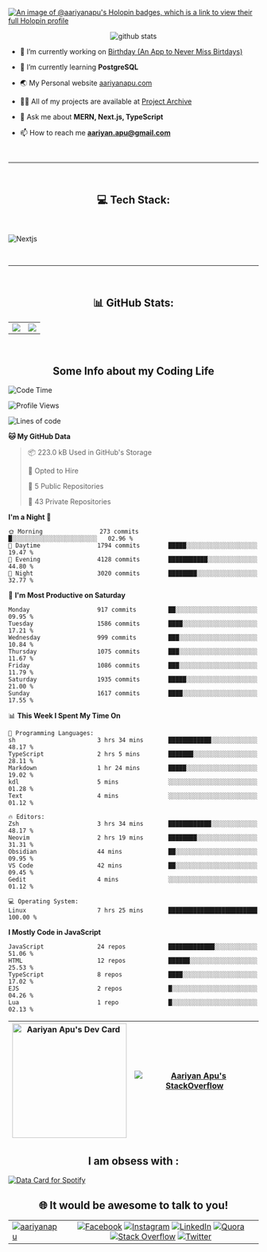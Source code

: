 [![An image of @aariyanapu's Holopin badges, which is a link to view their full Holopin profile](https://holopin.me/aariyanapu)](https://holopin.io/@aariyanapu)

<p align="center"> <img src="https://github-widgetbox.vercel.app/api/profile?username=aariyanapu&data=followers,repositories,stars,commits&theme=nautilus"  alt="github stats" /> </p>

- 🔭 I’m currently working on [Birthday (An App to Never Miss Birtdays)](https://allbirthday.vercel.app/)

- 🌱 I’m currently learning **PostgreSQL**

- 🌏 My Personal website [aariyanapu.com](https://aariyanapu.com/)

- 👨‍💻 All of my projects are available at [Project Archive](https://www.aariyanapu.com/archive)

- 💬 Ask me about **MERN, Next.js, TypeScript**

- 📫 How to reach me **aariyan.apu@gmail.com**

</br>

---

</br>
<h2 align="center"> 💻 Tech Stack: </h2>
</br>

<p align='center'>

<img src="https://skillicons.dev/icons?i=nextjs,vite,react,redux,tailwind,materialui,sass,bootstrap,ts,js,express,nodejs,mongodb,postgres,prisma,redis,html,css,jquery,md,linux,git,docker,github,babel,bash,neovim,vim,ps,postman"
 alt="Nextjs" />

</p>

</br>

---

</br>
<h2 align="center"> 📊 GitHub Stats: </h2>

|                                                                                                                                                            |                                                                                                                   |
| ---------------------------------------------------------------------------------------------------------------------------------------------------------- | :---------------------------------------------------------------------------------------------------------------: |
| ![](https://github-readme-stats.vercel.app/api?username=aariyanapu&theme=material-palenight&hide_border=false&include_all_commits=true&count_private=true) | ![](https://github-readme-streak-stats.herokuapp.com/?user=aariyanapu&theme=material-palenight&hide_border=false) |

<br/>
<h2 align="center"> Some Info about my Coding Life </h2>

<!--START_SECTION:waka-->
![Code Time](http://img.shields.io/badge/Code%20Time-1%2C831%20hrs%202%20mins-blue)

![Profile Views](http://img.shields.io/badge/Profile%20Views-0-blue)

![Lines of code](https://img.shields.io/badge/From%20Hello%20World%20I%27ve%20Written-1.7%20million%20lines%20of%20code-blue)

**🐱 My GitHub Data** 

> 📦 223.0 kB Used in GitHub's Storage 
 > 
> 💼 Opted to Hire
 > 
> 📜 5 Public Repositories 
 > 
> 🔑 43 Private Repositories 
 > 
**I'm a Night 🦉** 

```text
🌞 Morning                273 commits         █░░░░░░░░░░░░░░░░░░░░░░░░   02.96 % 
🌆 Daytime                1794 commits        █████░░░░░░░░░░░░░░░░░░░░   19.47 % 
🌃 Evening                4128 commits        ███████████░░░░░░░░░░░░░░   44.80 % 
🌙 Night                  3020 commits        ████████░░░░░░░░░░░░░░░░░   32.77 % 
```
📅 **I'm Most Productive on Saturday** 

```text
Monday                   917 commits         ██░░░░░░░░░░░░░░░░░░░░░░░   09.95 % 
Tuesday                  1586 commits        ████░░░░░░░░░░░░░░░░░░░░░   17.21 % 
Wednesday                999 commits         ███░░░░░░░░░░░░░░░░░░░░░░   10.84 % 
Thursday                 1075 commits        ███░░░░░░░░░░░░░░░░░░░░░░   11.67 % 
Friday                   1086 commits        ███░░░░░░░░░░░░░░░░░░░░░░   11.79 % 
Saturday                 1935 commits        █████░░░░░░░░░░░░░░░░░░░░   21.00 % 
Sunday                   1617 commits        ████░░░░░░░░░░░░░░░░░░░░░   17.55 % 
```


📊 **This Week I Spent My Time On** 

```text
💬 Programming Languages: 
sh                       3 hrs 34 mins       ████████████░░░░░░░░░░░░░   48.17 % 
TypeScript               2 hrs 5 mins        ███████░░░░░░░░░░░░░░░░░░   28.11 % 
Markdown                 1 hr 24 mins        █████░░░░░░░░░░░░░░░░░░░░   19.02 % 
kdl                      5 mins              ░░░░░░░░░░░░░░░░░░░░░░░░░   01.28 % 
Text                     4 mins              ░░░░░░░░░░░░░░░░░░░░░░░░░   01.12 % 

🔥 Editors: 
Zsh                      3 hrs 34 mins       ████████████░░░░░░░░░░░░░   48.17 % 
Neovim                   2 hrs 19 mins       ████████░░░░░░░░░░░░░░░░░   31.31 % 
Obsidian                 44 mins             ██░░░░░░░░░░░░░░░░░░░░░░░   09.95 % 
VS Code                  42 mins             ██░░░░░░░░░░░░░░░░░░░░░░░   09.45 % 
Gedit                    4 mins              ░░░░░░░░░░░░░░░░░░░░░░░░░   01.12 % 

💻 Operating System: 
Linux                    7 hrs 25 mins       █████████████████████████   100.00 % 
```

**I Mostly Code in JavaScript** 

```text
JavaScript               24 repos            █████████████░░░░░░░░░░░░   51.06 % 
HTML                     12 repos            ██████░░░░░░░░░░░░░░░░░░░   25.53 % 
TypeScript               8 repos             ████░░░░░░░░░░░░░░░░░░░░░   17.02 % 
EJS                      2 repos             █░░░░░░░░░░░░░░░░░░░░░░░░   04.26 % 
Lua                      1 repo              █░░░░░░░░░░░░░░░░░░░░░░░░   02.13 % 
```




<!--END_SECTION:waka-->

<!-- Activity Graph  -->

<div align="center">

| <a href="https://app.daily.dev/aariyanapu"><img src="https://api.daily.dev/devcards/9765e7151f4a4163a3aa26a1c1b5c469.png?r=1nz" width="230" alt="Aariyan Apu's Dev Card"/></a> | [![Aariyan Apu's StackOverflow](https://github-readme-stackoverflow.vercel.app/?userID=12180960&theme=dark)](https://stackoverflow.com/users/12180960/aariyan-apu) |
| ------------------------------------------------------------------------------------------------------------------------------------------------------------------------------ | ------------------------------------------------------------------------------------------------------------------------------------------------------------------ |

</div>

<div align="center">
<h2> I am obsess with : </div>

<a href="https://data-card-for-spotify.herokuapp.com/card?user_id=31tn6riohy27abhahkklkxmaigbu">
  <img src="https://data-card-for-spotify.herokuapp.com/api/card?user_id=31tn6riohy27abhahkklkxmaigbu" alt="Data Card for Spotify">
</a>

</div>

</br>
<h2 align="center"> 🌐 It would be awesome to talk to you!  </h2>

|                                                                                                                                                                              |                                                                                                                                                                                                                                                                                                                                                                                                                                                                                                                                                                                                                                                                                                                                                                                                                                   |
| ---------------------------------------------------------------------------------------------------------------------------------------------------------------------------- | :-------------------------------------------------------------------------------------------------------------------------------------------------------------------------------------------------------------------------------------------------------------------------------------------------------------------------------------------------------------------------------------------------------------------------------------------------------------------------------------------------------------------------------------------------------------------------------------------------------------------------------------------------------------------------------------------------------------------------------------------------------------------------------------------------------------------------------: |
| <a href="https://twitter.com/aariyanapu" target="blank"><img src="https://img.shields.io/twitter/follow/aariyanapu?logo=twitter&style=for-the-badge" alt="aariyanapu" /></a> | [![Facebook](https://img.shields.io/badge/Facebook-%231877F2.svg?logo=Facebook&logoColor=white)](https://facebook.com/aariyan.apu) [![Instagram](https://img.shields.io/badge/Instagram-%23E4405F.svg?logo=Instagram&logoColor=white)](https://instagram.com/aariyan.apu) [![LinkedIn](https://img.shields.io/badge/LinkedIn-%230077B5.svg?logo=linkedin&logoColor=white)](https://linkedin.com/in/aariyanapu) [![Quora](https://img.shields.io/badge/Quora-%23B92B27.svg?logo=Quora&logoColor=white)](https://quora.com/profile/Aariyan-Apu) [![Stack Overflow](https://img.shields.io/badge/-Stackoverflow-FE7A16?logo=stack-overflow&logoColor=white)](https://stackoverflow.com/users/12180960) [![Twitter](https://img.shields.io/badge/Twitter-%231DA1F2.svg?logo=Twitter&logoColor=white)](https://twitter.com/aariyanapu) |
